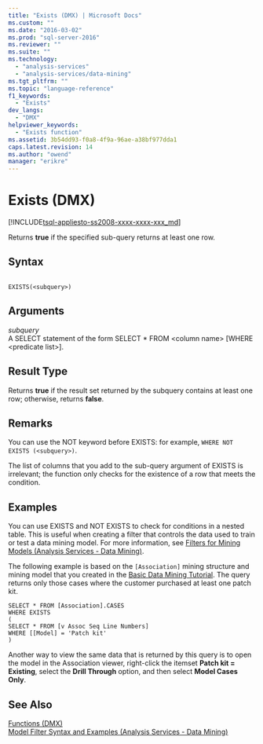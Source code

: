 ```yaml
---
title: "Exists (DMX) | Microsoft Docs"
ms.custom: ""
ms.date: "2016-03-02"
ms.prod: "sql-server-2016"
ms.reviewer: ""
ms.suite: ""
ms.technology: 
  - "analysis-services"
  - "analysis-services/data-mining"
ms.tgt_pltfrm: ""
ms.topic: "language-reference"
f1_keywords: 
  - "Exists"
dev_langs: 
  - "DMX"
helpviewer_keywords: 
  - "Exists function"
ms.assetid: 3b54dd93-f0a8-4f9a-96ae-a38bf977dda1
caps.latest.revision: 14
ms.author: "owend"
manager: "erikre"
---
```

# Exists (DMX)
[!INCLUDE[tsql-appliesto-ss2008-xxxx-xxxx-xxx_md](../a9retired/includes/tsql-appliesto-ss2008-xxxx-xxxx-xxx-md.md)]

  Returns **true** if the specified sub-query returns at least one row.  
  
## Syntax  
  
```  
  
EXISTS(<subquery>)  
```  
  
## Arguments  
 *subquery*  
 A SELECT statement of the form SELECT * FROM \<column name> [WHERE \<predicate list>].  
  
## Result Type  
 Returns **true** if the result set returned by the subquery contains at least one row; otherwise, returns **false**.  
  
## Remarks  
 You can use the NOT keyword before EXISTS: for example, `WHERE NOT EXISTS (<subquery>)`.  
  
 The list of columns that you add to the sub-query argument of EXISTS is irrelevant; the function only checks for the existence of a row that meets the condition.  
  
## Examples  
 You can use EXISTS and NOT EXISTS to check for conditions in a nested table. This is useful when creating a filter that controls the data used to train or test a data mining model. For more information, see [Filters for Mining Models &#40;Analysis Services - Data Mining&#41;](../analysis-services/data-mining/filters-for-mining-models-analysis-services-data-mining.md).  
  
 The following example is based on the `[Association]` mining structure and mining model that you created in the [Basic Data Mining Tutorial](../a9notintoc/basic-data-mining-tutorial.md). The query returns only those cases where the customer purchased at least one patch kit.  
  
```  
SELECT * FROM [Association].CASES  
WHERE EXISTS  
(  
SELECT * FROM [v Assoc Seq Line Numbers]  
WHERE [[Model] = 'Patch kit'  
)  
```  
  
 Another way to view the same data that is returned by this query is to open the model in the Association viewer, right-click the itemset **Patch kit = Existing**, select the **Drill Through** option, and then select **Model Cases Only**.  
  
## See Also  
 [Functions &#40;DMX&#41;](../dmx/functions-dmx.md)   
 [Model Filter Syntax and Examples &#40;Analysis Services - Data Mining&#41;](../analysis-services/data-mining/model-filter-syntax-and-examples-analysis-services-data-mining.md)  
  
  